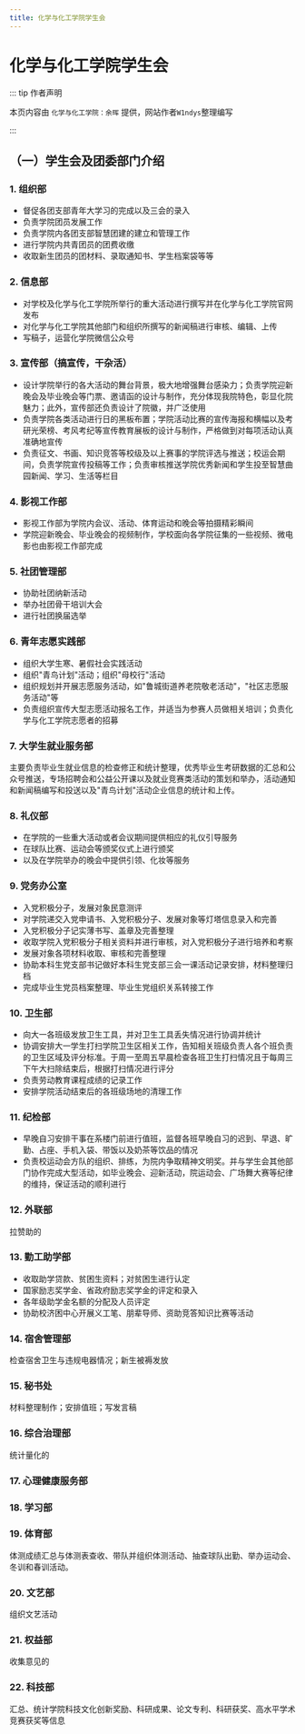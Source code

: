 ```yaml
---
title: 化学与化工学院学生会
---
```


# 化学与化工学院学生会

::: tip 作者声明

本页内容由 `化学与化工学院：余晖` 提供，网站作者`W1ndys`整理编写

:::

## （一）学生会及团委部门介绍

### 1. 组织部

- 督促各团支部青年大学习的完成以及三会的录入
- 负责学院团员发展工作
- 负责学院内各团支部智慧团建的建立和管理工作
- 进行学院内共青团员的团费收缴
- 收取新生团员的团材料、录取通知书、学生档案袋等等

### 2. 信息部

- 对学校及化学与化工学院所举行的重大活动进行撰写并在化学与化工学院官网发布
- 对化学与化工学院其他部门和组织所撰写的新闻稿进行审核、编辑、上传
- 写稿子，运营化学院微信公众号

### 3. 宣传部（搞宣传，干杂活）

- 设计学院举行的各大活动的舞台背景，极大地增强舞台感染力；负责学院迎新晚会及毕业晚会等门票、邀请函的设计与制作，充分体现我院特色，彰显化院魅力；此外，宣传部还负责设计了院徽，并广泛使用
- 负责学院各类活动进行日的黑板布置；学院活动比赛的宣传海报和横幅以及考研光荣榜、考风考纪等宣传教育展板的设计与制作，严格做到对每项活动认真准确地宣传
- 负责征文、书画、知识竞答等校级及以上赛事的学院评选与推送；校运会期间，负责学院宣传投稿等工作；负责审核推送学院优秀新闻和学生投至智慧曲园新闻、学习、生活等栏目

### 4. 影视工作部

- 影视工作部为学院内会议、活动、体育运动和晚会等拍摄精彩瞬间
- 学院迎新晚会、毕业晚会的视频制作，学校面向各学院征集的一些视频、微电影也由影视工作部完成

### 5. 社团管理部

- 协助社团纳新活动
- 举办社团骨干培训大会
- 进行社团换届选举

### 6. 青年志愿实践部

- 组织大学生寒、暑假社会实践活动
- 组织"青鸟计划"活动；组织"母校行"活动
- 组织规划并开展志愿服务活动，如"鲁城街道养老院敬老活动"，"社区志愿服务活动"等
- 负责组织宣传大型志愿活动报名工作，并适当为参赛人员做相关培训；负责化学与化工学院志愿者的招募

### 7. 大学生就业服务部

主要负责毕业生就业信息的检查修正和统计整理，优秀毕业生考研数据的汇总和公众号推送，专场招聘会和公益公开课以及就业竞赛类活动的策划和举办，活动通知和新闻稿编写和投送以及"青鸟计划"活动企业信息的统计和上传。

### 8. 礼仪部

- 在学院的一些重大活动或者会议期间提供相应的礼仪引导服务
- 在球队比赛、运动会等颁奖仪式上进行颁奖
- 以及在学院举办的晚会中提供引领、化妆等服务

### 9. 党务办公室

- 入党积极分子，发展对象民意测评
- 对学院递交入党申请书、入党积极分子、发展对象等灯塔信息录入和完善
- 入党积极分子记实薄书写、盖章及完善整理
- 收取学院入党积极分子相关资料并进行审核，对入党积极分子进行培养和考察
- 发展对象各项材料收取、审核和完善整理
- 协助本科生党支部书记做好本科生党支部三会一课活动记录安排，材料整理归档
- 完成毕业生党员档案整理、毕业生党组织关系转接工作

### 10. 卫生部

- 向大一各班级发放卫生工具，并对卫生工具丢失情况进行协调并统计
- 协调安排大一学生打扫学院卫生区相关工作，告知相关班级负责人各个班负责的卫生区域及评分标准。于周一至周五早晨检查各班卫生打扫情况且于每周三下午大扫除结束后，根据打扫情况进行评分
- 负责劳动教育课程成绩的记录工作
- 安排学院活动结束后的各班级场地的清理工作

### 11. 纪检部

- 早晚自习安排干事在系楼门前进行值班，监督各班早晚自习的迟到、早退、旷勤、占座、手机入袋、带饭以及奶茶等饮品的情况
- 负责校运动会方队的组织、排练，为院内争取精神文明奖。并与学生会其他部门协作完成大型活动，如毕业晚会、迎新活动，院运动会、广场舞大赛等纪律的维持，保证活动的顺利进行

### 12. 外联部

拉赞助的

### 13. 勤工助学部

- 收取助学贷款、贫困生资料；对贫困生进行认定
- 国家励志奖学金、省政府励志奖学金的评定和录入
- 各年级助学金名额的分配及人员评定
- 协助校济困中心开展义工笔、朋辈导师、资助竞答知识比赛等活动

### 14. 宿舍管理部

检查宿舍卫生与违规电器情况；新生被褥发放

### 15. 秘书处

材料整理制作；安排值班；写发言稿

### 16. 综合治理部

统计量化的

### 17. 心理健康服务部

### 18. 学习部

### 19. 体育部

体测成绩汇总与体测表查收、带队并组织体测活动、抽查球队出勤、举办运动会、冬训和春训活动。

### 20. 文艺部

组织文艺活动

### 21. 权益部

收集意见的

### 22. 科技部

汇总、统计学院科技文化创新奖励、科研成果、论文专利、科研获奖、高水平学术竞赛获奖等信息
